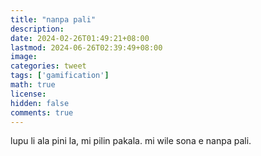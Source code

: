 ```yaml
---
title: "nanpa pali"
description: 
date: 2024-02-26T01:49:21+08:00
lastmod: 2024-06-26T02:39:49+08:00
image: 
categories: tweet
tags: ['gamification']
math: true
license: 
hidden: false
comments: true
---
```


lupu li ala pini la, mi pilin pakala. mi wile sona e nanpa pali.


